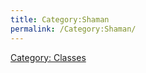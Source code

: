 ```yaml
---
title: Category:Shaman
permalink: /Category:Shaman/
---
```


[Category: Classes](Category:_Classes "wikilink")